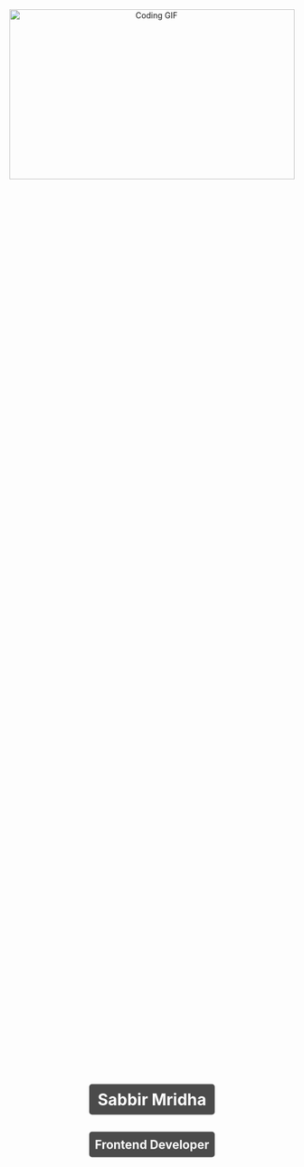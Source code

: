<div align="center" style="">
  <!-- GIF as "background" -->
  <img width="100%" style="height: 300px; position: relative;" src="https://media3.giphy.com/media/v1.Y2lkPTc5MGI3NjExem8zcmhuYnpnbDl0bzY5Z3l1bDFiZDh0NXRxczBvaDFkbXQ2ZDdodyZlcD12MV9pbnRlcm5hbF9naWZfYnlfaWQmY3Q9Zw/FNfcWhlz0GTkzcnZWh/giphy.gif" alt="Coding GIF" />

  <!-- Text Overlay -->
  <div style="position: absolute; top: 50%; left: 50%; transform: translate(-50%, -50%); text-align: center;">
    <h1 style="color: white; background-color: rgba(0, 0, 0, 0.7); padding: 10px; border-radius: 5px;">Sabbir Mridha</h1>
    <h2 style="color: white; background-color: rgba(0, 0, 0, 0.7); padding: 10px; border-radius: 5px;">Frontend Developer</h2>
  </div>
</div>
